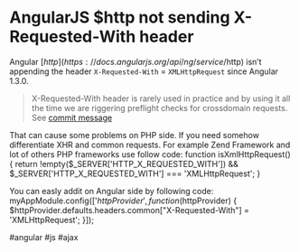 <!--
title: AngularJS $http not sending X-Requested-With header
date: 24.9.2014 11:48:49
author: Roman Ožana <ozana@omdesign.cz>
tags: AJAX, angular, js
-->


# AngularJS $http not sending X-Requested-With header

Angular [$http](https://docs.angularjs.org/api/ng/service/$http) isn’t appending the header `X-Requested-With` = `XMLHttpRequest` since Angular 1.3.0.

> X-Requested-With header is rarely used in practice and by using it all the time we are riggering preflight checks for crossdomain requests. See [ commit message](https://github.com/angular/angular.js/commit/3a75b1124d062f64093a90b26630938558909e8d)

 That can cause some problems on PHP side. If you need somehow differentiate XHR and common requests. For example Zend Framework and lot of others PHP frameworks use follow code: 
    function isXmlHttpRequest() {
     return !empty($_SERVER['HTTP_X_REQUESTED_WITH']) &&
      $_SERVER['HTTP_X_REQUESTED_WITH'] === 'XMLHttpRequest';
    }


 You can easly addit on Angular side by following code: 
    myAppModule.config(['$httpProvider', function($httpProvider) {
        $httpProvider.defaults.headers.common["X-Requested-With"] = 'XMLHttpRequest';
    }]);

 #angular #js #ajax